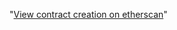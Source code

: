 
"[View contract creation on etherscan](https://rinkeby.etherscan.io/address/0x945f30aa5b9a98ff21013c2787e817ea7a09fdbf)"
